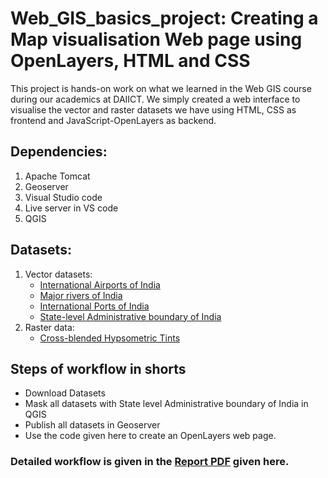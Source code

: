 # Web_GIS_basics_project: Creating a Map visualisation Web page using OpenLayers, HTML and CSS

This project is hands-on work on what we learned in the Web GIS course during our academics at DAIICT. We simply created a web interface to visualise the vector and raster datasets we have using HTML, CSS as frontend and JavaScript-OpenLayers as backend.

## Dependencies:
1. Apache Tomcat
2. Geoserver
3. Visual Studio code
4. Live server in VS code
5. QGIS

## Datasets:
1. Vector datasets:
   * [International Airports of India](https://www.naturalearthdata.com/http//www.naturalearthdata.com/download/10m/cultural/ne_10m_airports.zip)
   * [Major rivers of India](https://www.naturalearthdata.com/http//www.naturalearthdata.com/download/10m/physical/ne_10m_rivers_lake_centerlines.zip)
   * [International Ports of India](https://www.naturalearthdata.com/http//www.naturalearthdata.com/download/10m/cultural/ne_10m_ports.zip)
   * [State-level Administrative boundary of India](https://onlinemaps.surveyofindia.gov.in/Digital_Product_Show.aspx)
2. Raster data:
   * [Cross-blended Hypsometric Tints](https://www.naturalearthdata.com/http//www.naturalearthdata.com/download/10m/raster/HYP_HR_SR_OB_DR.zip)

## Steps of workflow in shorts
* Download Datasets
* Mask all datasets with State level Administrative boundary of India in QGIS
* Publish all datasets in Geoserver
* Use the code given here to create an OpenLayers web page.

### Detailed workflow is given in the [Report PDF](https://github.com/SmitBhuva-99/Web_GIS_basics_project/blob/main/Group_E_Report.pdf) given here.
